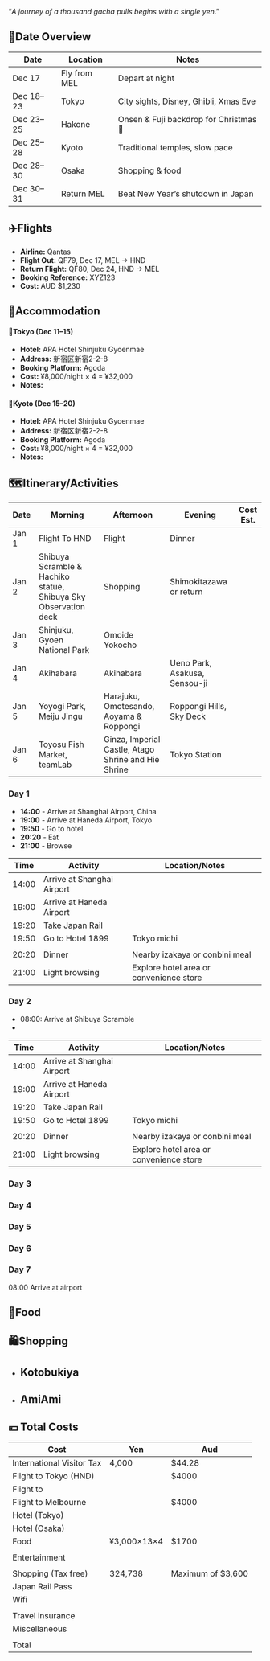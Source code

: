 “*A journey of a thousand gacha pulls begins with a single yen*.”

## 📅Date Overview
| Date      | Location     | Notes                                  |
| --------- | ------------ | -------------------------------------- |
| Dec 17    | Fly from MEL | Depart at night                        |
| Dec 18–23 | Tokyo        | City sights, Disney, Ghibli, Xmas Eve  |
| Dec 23–25 | Hakone       | Onsen & Fuji backdrop for Christmas 🎄 |
| Dec 25–28 | Kyoto        | Traditional temples, slow pace         |
| Dec 28–30 | Osaka        | Shopping & food                        |
| Dec 30–31 | Return MEL   | Beat New Year’s shutdown in Japan      |

## ✈️Flights

- **Airline:** Qantas
- **Flight Out:** QF79, Dec 17, MEL → HND
- **Return Flight:** QF80, Dec 24, HND → MEL
- **Booking Reference:** XYZ123
- **Cost:** AUD $1,230

## 🏨Accommodation

#### 🏯Tokyo (Dec 11–15)

- **Hotel:** APA Hotel Shinjuku Gyoenmae
- **Address:** 新宿区新宿2-2-8
- **Booking Platform:** Agoda
- **Cost:** ¥8,000/night × 4 = ¥32,000
- **Notes:** 

#### 🍵Kyoto (Dec 15–20)

- **Hotel:** APA Hotel Shinjuku Gyoenmae
- **Address:** 新宿区新宿2-2-8
- **Booking Platform:** Agoda
- **Cost:** ¥8,000/night × 4 = ¥32,000
- **Notes:** 

## 🗺️Itinerary/Activities

| Date  | Morning                                                         | Afternoon                                           | Evening                       | Cost Est. |
| ----- | --------------------------------------------------------------- | --------------------------------------------------- | ----------------------------- | --------- |
| Jan 1 | Flight To HND                                                   | Flight                                              | Dinner                        |           |
| Jan 2 | Shibuya Scramble & Hachiko statue, Shibuya Sky Observation deck | Shopping                                            | Shimokitazawa or return       |           |
| Jan 3 | Shinjuku, Gyoen National Park                                   | Omoide Yokocho                                      |                               |           |
| Jan 4 | Akihabara                                                       | Akihabara                                           | Ueno Park, Asakusa, Sensou-ji |           |
| Jan 5 | Yoyogi Park, Meiju Jingu                                        | Harajuku, Omotesando, Aoyama & Roppongi             | Roppongi Hills, Sky Deck      |           |
| Jan 6 | Toyosu Fish Market, teamLab                                     | Ginza, Imperial Castle, Atago Shrine and Hie Shrine | Tokyo Station                 |           |
### Day 1

- **14:00** - Arrive at Shanghai Airport, China
- **19:00** - Arrive at Haneda Airport, Tokyo
- **19:50** - Go to hotel
- **20:20** - Eat
- **21:00** - Browse

| Time  | Activity                   | Location/Notes                          |
| ----- | -------------------------- | --------------------------------------- |
| 14:00 | Arrive at Shanghai Airport |                                         |
| 19:00 | Arrive at Haneda Airport   |                                         |
| 19:20 | Take Japan Rail            |                                         |
| 19:50 | Go to Hotel 1899           | Tokyo michi                             |
|       |                            |                                         |
| 20:20 | Dinner                     | Nearby izakaya or conbini meal          |
| 21:00 | Light browsing             | Explore hotel area or convenience store |
### Day 2

- 08:00: Arrive at Shibuya Scramble
- 

| Time  | Activity                   | Location/Notes                          |
| ----- | -------------------------- | --------------------------------------- |
| 14:00 | Arrive at Shanghai Airport |                                         |
| 19:00 | Arrive at Haneda Airport   |                                         |
| 19:20 | Take Japan Rail            |                                         |
| 19:50 | Go to Hotel 1899           | Tokyo michi                             |
|       |                            |                                         |
| 20:20 | Dinner                     | Nearby izakaya or conbini meal          |
| 21:00 | Light browsing             | Explore hotel area or convenience store |

### Day 3



### Day 4




### Day 5




### Day 6


### Day 7

08:00 Arrive at airport



## 🍣Food



## 🛍️Shopping

- Kotobukiya
	- 
- AmiAmi
	- 



## 💴 Total Costs


| Cost                      | Yen         | Aud               |
| ------------------------- | ----------- | ----------------- |
| International Visitor Tax | 4,000       | $44.28            |
| Flight to Tokyo (HND)     |             | $4000             |
| Flight to                 |             |                   |
| Flight to Melbourne       |             | $4000             |
| Hotel (Tokyo)             |             |                   |
| Hotel (Osaka)             |             |                   |
| Food                      | ¥3,000×13×4 | $1700             |
|                           |             |                   |
| Entertainment             |             |                   |
|                           |             |                   |
| Shopping (Tax free)       | 324,738     | Maximum of $3,600 |
| Japan Rail Pass           |             |                   |
| Wifi                      |             |                   |
|                           |             |                   |
| Travel insurance          |             |                   |
| Miscellaneous             |             |                   |
|                           |             |                   |
| Total                     |             |                   |
